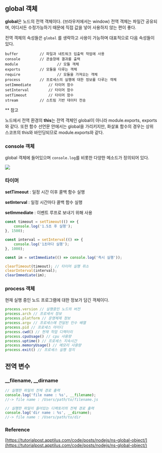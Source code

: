 ## global 객체

**global**은 노드의 전역 객체이다. (브라우저에서는 window) 전역 객체는 파일간 공유되며, 어디서든 수정가능하기 때문에 직접 값을 넣어 사용하지 않는 편이 좋다.

전역 객체의 속성들은 `global` 를 생략하고 사용이 가능하며 대표적으로 다음 속성들이 있다.

```
buffer          // 파일과 네트워크 입출력 작업에 사용
console         // 콘솔창에 결과를 출력
module					// 모듈 객체
exports         // 모듈을 다루는 객체
require					// 모듈을 가져오는 객체
process         // 프로세스의 실행에 대한 정보를 다루는 객체
setImmediate		// 타이머 함수
setInterval			// 타이머 함수
setTimeout			// 타이머 함수
stream          // 스트림 기반 데이터 전송
```

** 참고

노드에서 전역 환경의 **this**는 전역 객체인 global이 아니라 module.exports, exports와 같다. 또한 함수 선언문 안에서는 global을 가리키지만, 화살표 함수의 경우는 상위 스코프의 this와 바인딩되므로 module.exports와 같다.

### console 객체

global 객체에 들어있으며 `console.log`를 비롯한 다양한 메소드가 정의되어 있다.

![](https://s3.us-west-2.amazonaws.com/secure.notion-static.com/7ab191bb-8661-4584-a922-da083b524738/Untitled.png?X-Amz-Algorithm=AWS4-HMAC-SHA256&X-Amz-Credential=AKIAT73L2G45O3KS52Y5%2F20200706%2Fus-west-2%2Fs3%2Faws4_request&X-Amz-Date=20200706T134742Z&X-Amz-Expires=86400&X-Amz-Signature=dc8837cbfb3f33c022c3ecdafbcac132851551fcec1b6fbe5b51495ec3abe5aa&X-Amz-SignedHeaders=host&response-content-disposition=filename%20%3D%22Untitled.png%22)

### 타이머

**setTimeout** : 일정 시간 이후 콜백 함수 실행

**setInterval** : 일정 시간마다 콜백 함수 실행

**setImmediate** : 이벤트 루프로 보내기 위해 사용

```jsx
const timeout = setTimeout(() => {
	console.log('1.5초 후 실행');
}, 1500);

const interval = setInterval(() => {
	console.log('1초마다 실행');
}, 1000);

const im = setImmediate(() => console.log('즉시 실행'));

clearTimeout(timeout); // 타이머 실행 취소
clearInterval(interval);
clearImmediate(im);
```

### process 객체

현재 실행 중인 노드 프로그램에 대한 정보가 담긴 객체이다.

```jsx
process.version // 실행중인 노드의 버전
process.arch // 프로세서 정보
process.platform // 운영체제 정보
process.argv // 프로세스에 전달된 인수 배열
process.pid // 프로세스 아이디
process.cwd() // 현재 작업 디렉터리
process.cpuUsage() // cpu 사용량
process.uptime() // 프로세스 지속시간
process.memoryUsage() // 메모리 사용량
process.exit() // 프로세스 실행 정지
```

## 전역 변수

### __filename, __dirname

```jsx
// 실행한 파일의 전체 경로 출력
console.log('file name : %s', __filename);
//-> file name : /Users/path/to/filename.js

// 실행한 파일이 들어있는 디렉토리의 전체 경로 출력
console.log('dir name : %s', __dirname);
//-> file name : /Users/path/to/dir
```

### Reference

[https://tutorialpost.apptilus.com/code/posts/nodejs/ns-global-object/](https://tutorialpost.apptilus.com/code/posts/nodejs/ns-global-object/)